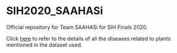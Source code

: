 # SIH2020_SAAHASi
Official repository for Team SAAHASi for SIH Finals 2020.

Click [here](https://docs.google.com/spreadsheets/d/1W_laHMglYh4LnsfSw7Qha3ebn8Iubw6yiAYCM3mDYlM/edit?usp=sharing) to refer to the details of all the diseases related to plants mentioned in the dataset used.